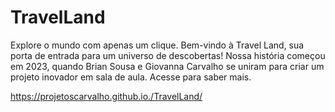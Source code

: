 # TravelLand

Explore o mundo com apenas um clique. Bem-vindo à Travel Land, sua porta de entrada para um universo de descobertas! 
Nossa história começou em 2023, quando Brian Sousa e Giovanna Carvalho se uniram para criar um projeto inovador em sala de aula. Acesse para saber mais.

https://projetoscarvalho.github.io./TravelLand/
